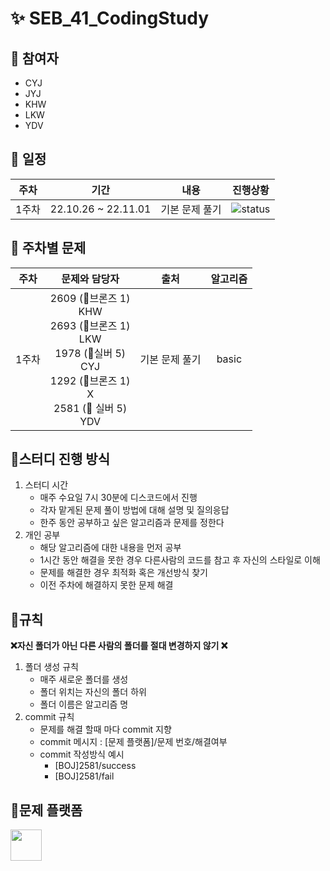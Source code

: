 # ✨ SEB_41_CodingStudy
  
## 🌟 참여자
  
- CYJ
- JYJ
- KHW
- LKW
- YDV
  
## 🌟 일정
  
| 주차  |         기간          |    내용    |  진행상황  |
|:---:|:-------------------:|:--------:|:------:|
| 1주차 | 22.10.26 ~ 22.11.01 | 기본 문제 풀기 | ![status][TODO] |
  
## 🌟 주차별 문제 
  
| 주차  |                                                                           문제와 담당자                                                                            |    출처    | 알고리즘  |
|:---:|:------------------------------------------------------------------------------------------------------------------------------------------------------------:|:--------:|:-----:|
| 1주차 | 2609 (🥉브론즈 1) <br/> KHW <br/> 2693 (🥉브론즈 1)  <br/> LKW <br/> 1978 (🥈실버 5)  <br/> CYJ  <br/> 1292 (🥉브론즈 1)  <br/> X <br/> 2581 (🥈 실버 5)  <br/> YDV <br/> | 기본 문제 풀기 | basic |
  
## 🌟스터디 진행 방식
  
1. 스터디 시간 
   - 매주 수요일 7시 30분에 디스코드에서 진행
   - 각자 맡게된 문제 풀이 방법에 대해 설명 및 질의응답
   - 한주 동안 공부하고 싶은 알고리즘과 문제를 정한다
2. 개인 공부
   - 해당 알고리즘에 대한 내용을 먼저 공부
   - 1시간 동안 해결을 못한 경우 다른사람의 코드를 참고 후 자신의 스타일로 이해
   - 문제를 해결한 경우 최적화 혹은 개선방식 찾기
   - 이전 주차에 해결하지 못한 문제 해결
  
## 🌟규칙
  
**❌자신 폴더가 아닌 다른 사람의 폴더를 절대 변경하지 않기 ❌**

1. 폴더 생성 규칙
   - 매주 새로운 폴더를 생성
   - 폴더 위치는 자신의 폴더 하위
   - 폴더 이름은 알고리즘 명
2. commit 규칙
    - 문제를 해결 할때 마다 commit 지향
    - commit 메시지 : [문제 플랫폼]/문제 번호/해결여부
    - commit 작성방식 예시
      - [BOJ]2581/success
      - [BOJ]2581/fail
  
## 🌟문제 플랫폼
<a href = "https://www.acmicpc.net/"><img src="https://d2gd6pc034wcta.cloudfront.net/images/logo@2x.png" height="50px"></a>
  
[TODO]: https://img.shields.io/badge/-TODO-DFFD26
[DOING]: https://img.shields.io/badge/-DOING-31AE0F
[DONE]: https://img.shields.io/badge/-DONE-0885CC
